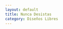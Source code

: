 ```yaml
---
layout: default
title: Nunca Desistas
category: Diseños Libres
---
```


        
<img src="http://josemdev.com/mirkopf/disenos_libres/nunca_desistas.jpg" class="inline-left" title="" alt="" />
 
